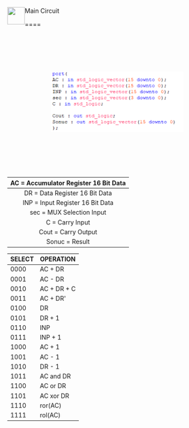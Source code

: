 
<img  align="left"  src="https://raw.githubusercontent.com/SublimeText/AFileIcon/74e3c8ec7141814eba04aec95a85a8af938a4c61/icons/multi/file_type_vhdl%403x.png"  width="40px"  height="40px"/>Main Circuit

====

  
  
<p align="right" style="margin:100px" >
<img  src="./img/ports.PNG"  alt="drawing"/></p>

  

| AC = Accumulator Register 16 Bit Data |
|:---:|
| DR = Data Register 16 Bit Data |
| INP = Input Register 16 Bit Data |
| sec = MUX Selection Input |
| C = Carry Input|
| Cout = Carry Output|
| Sonuc = Result|

  
  
  

| SELECT | OPERATION |
|--|--|
| 0000 | AC + DR|
| 0001 | AC - DR|
| 0010 | AC + DR + C|
| 0011 | AC + DR'|
| 0100 | DR|
| 0101 | DR + 1|
| 0110 | INP|
| 0111 | INP + 1|
| 1000 | AC + 1|
| 1001 | AC - 1|
| 1010 | DR - 1|
| 1011 | AC and DR|
| 1100 | AC or DR|
| 1101 | AC xor DR|
| 1110 | ror(AC)|
| 1111 | rol(AC)|
